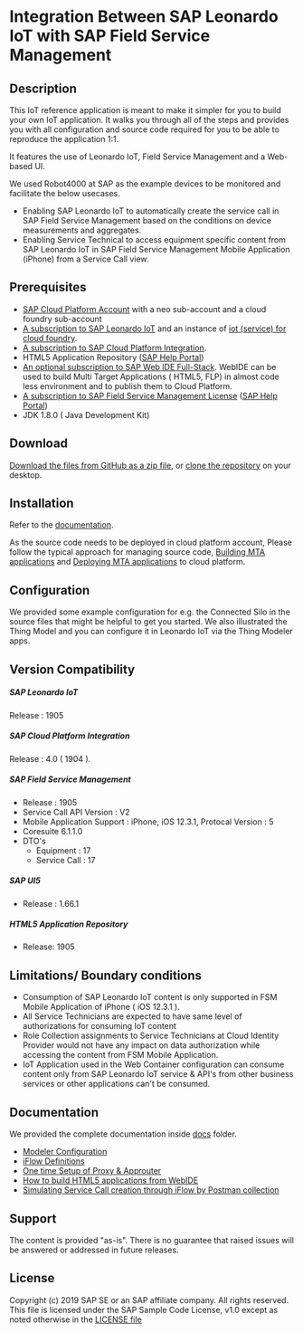 # Integration Between SAP Leonardo IoT with SAP Field Service Management

## Description

This IoT reference application is meant to make it simpler for you to build your own IoT application. It walks you through all of the steps and provides you with all configuration and source code required for you to be able to reproduce the application 1:1.

It features the use of Leonardo IoT, Field Service Management and a Web-based UI.

We used Robot4000 at SAP as the example devices to be monitored and facilitate the below usecases.

* Enabling SAP Leonardo IoT to automatically create the service call in SAP Field Service Management based on the conditions on device measurements and aggregates.
* Enabling Service Technical to access equipment specific content from SAP Leonardo IoT in SAP Field Service Management Mobile Application (iPhone) from a Service Call view.

## Prerequisites
* [SAP Cloud Platform Account](https://cloudplatform.sap.com/index.html) with a neo sub-account and a cloud foundry sub-account
* [A subscription to SAP Leonardo IoT](https://cloudplatform.sap.com/capabilities/product-info.SAP-Leonardo-Internet-of-Things.1e3dd0d0-a355-4a0a-bc3e-36285eae4cbe.html) and an instance of [iot (service) for cloud foundry](https://help.sap.com/viewer/2f1daa938df84fd090fa2a4da6e4bc05/Cloud/en-US). 
* [A subscription to SAP Cloud Platform Integration](https://cloudplatform.sap.com/capabilities/product-info.SAP-Cloud-Platform-Integration.cceaaf2b-8ceb-4773-9044-6d8dad7a12eb.html).
* HTML5 Application Repository ([SAP Help Portal](https://help.sap.com/viewer/65de2977205c403bbc107264b8eccf4b/Cloud/en-US/11d77aa154f64c2e83cc9652a78bb985.html))  
* [An optional subscription to SAP Web IDE Full-Stack](https://cloudplatform.sap.com/capabilities/technical-asset-info.SAP-Web-IDE-Full-Stack.52fdf566-8709-41ef-bfa4-2aabcd33a865.html). WebIDE can be used to build Multi Target Applications ( HTML5, FLP) in almost code less environment and to publish them to Cloud Platform.
* [A subscription to SAP Field Service Management License](https://www.sap.com/products/field-service-management.html) ([SAP Help Portal](https://help.sap.com/viewer/product/SAP%20Field%20Service%20Management/Castor/en-US))
* JDK 1.8.0 ( Java Development Kit)
## Download

[Download the files from GitHub as a zip file](../../archive/master.zip), or [clone the repository](https://help.github.com/articles/cloning-a-repository/) on your desktop.

## Installation

Refer to the [documentation](#documentation).

As the source code needs to be deployed in cloud platform account, Please follow the typical approach for managing source code, [Building MTA applications](https://help.sap.com/viewer/58746c584026430a890170ac4d87d03b/Cloud/en-US/9f778dba93934a80a51166da3ec64a05.html) and [Deploying MTA applications](https://github.com/cloudfoundry-incubator/multiapps-cli-plugin#usage) to cloud platform. 

## Configuration

We provided some example configuration for e.g. the Connected Silo in the source files that might be helpful to get you started. We also illustrated the Thing Model and you can configure it in Leonardo IoT via the Thing Modeler apps.

## Version Compatibility
##### SAP Leonardo IoT
Release : 1905

##### SAP Cloud Platform Integration
Release : 4.0 ( 1904 ).


##### SAP Field Service Management 
- Release : 1905
- Service Call API Version : V2
- Mobile Application Support : iPhone, iOS 12.3.1, Protocal Version : 5
- Coresuite 6.1.1.0
- DTO's
    - Equipment : 17
    - Service Call : 17

##### SAP UI5
* Release : 1.66.1

##### HTML5 Application Repository
- Release: 1905

## Limitations/ Boundary conditions
- Consumption of SAP Leonardo IoT content is only supported in FSM Mobile Application of iPhone ( iOS 12.3.1 ).
- All Service Technicians are expected to have same level of authorizations for consuming IoT content
- Role Collection assignments to Service Technicians at Cloud Identity Provider would not have any impact on data authorization while accessing the content from FSM Mobile Application.
- IoT Application used in the Web Container configuration can consume content only from SAP Leonardo IoT service & API's from other business services or other applications can't be consumed.


## Documentation

We provided the complete documentation inside [docs](/docs) folder.
* [Modeler Configuration](docs/00-modeler-configuration.md)
* [iFlow Definitions](docs/01-iflow-setup.md)
* [One time Setup of Proxy & Approuter](docs/02-proxy-setup.md)
* [How to build HTML5 applications from WebIDE](docs/03-build-html5-app-from-WebIDE.md)
* [Simulating Service Call creation through iFlow by Postman collection](docs/04-postman-setup.md)


## Support

The content is provided "as-is". There is no guarantee that raised issues will be answered or addressed in future releases.

## License
Copyright (c) 2019 SAP SE or an SAP affiliate company. All rights reserved.
This file is licensed under the SAP Sample Code License, v1.0 except as noted otherwise in the [LICENSE file](/LICENSE)
